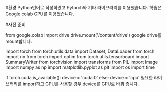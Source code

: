 #환경
Python언어로 작성하였고 Pytorch와 기타 라이브러리를 이용했습니다. 
학습은 Google colab GPU를 이용했습니다.

#사전 준비

from google.colab import drive
drive.mount('/content/drive')
google drive를 mount합니다.

import torch
from torch.utils.data import Dataset, DataLoader
from torch import nn
from torch import optim
from torch.utils.tensorboard import SummaryWriter 
from torchvision import transforms
from PIL import Image
import numpy as np
import matplotlib.pyplot as plt
import os
import time


if torch.cuda.is_available():
  device = 'cuda:0'
else:
  device = 'cpu'
필요한 라이브러리를 import하고 GPU를 사용할 경우 device를 GPU로 바꿔 줍니다.
